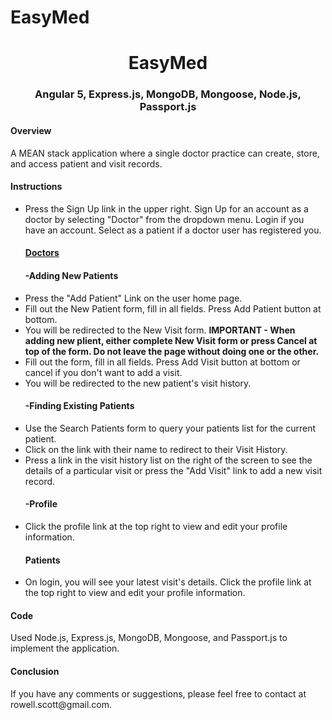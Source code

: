 # EasyMed

<h1 align="center">EasyMed</h1>
<h3 align="center">Angular 5, Express.js, MongoDB, Mongoose, Node.js, Passport.js</h3>

<h4>Overview </h4>
 <p> A MEAN stack application where a single doctor practice can create, store, and access patient and visit records.</p>
  
  <h4>Instructions</h4> 
  <ul>
  <li>Press the Sign Up link in the upper right. Sign Up for an account as a doctor by selecting "Doctor" from the dropdown menu. Login if you have an account. Select as a patient if a doctor user has registered you.</li>
   
   <h4><u>Doctors</u></h4>
   <h4>-Adding New Patients</h4>
   <li>Press the "Add Patient" Link on the user home page.</li>
    <li>Fill out the New Patient form, fill in all fields. Press Add Patient button at bottom.</li>
    <li>You will be redirected to the New Visit form. <b>IMPORTANT - When adding new plient, either complete New Visit form or press Cancel at top of the form. Do not leave the page without doing one or the other.</b></li> 
    <li>Fill out the form, fill in all fields. Press Add Visit button at bottom or cancel if you don't want to add a visit. </li>
    <li>You will be redirected to the new patient's visit history.</li>
    
   <h4>-Finding Existing Patients</h4>
    <li>Use the Search Patients form to query your patients list for the current patient.</li>
    <li>Click on the link with their name to redirect to their Visit History.</li>
    <li>Press a link in the visit history list on the right of the screen to see the details of a particular visit or press the "Add Visit" link to add a new visit record.</li>
  <h4>-Profile</h4>
     <li>Click the profile link at the top right to view and edit your profile information.</li>
     
  <h4>Patients</h4>
  <li>On login, you will see your latest visit's details. Click the profile link at the top right to view and edit your profile information.</li>
  </ul>
    <h4>Code </h4>
      <p>Used Node.js, Express.js, MongoDB, Mongoose, and Passport.js to implement the application.</p>
    <h4>Conclusion</h4>
      <p>If you have any comments or suggestions, please feel free to contact at rowell.scott@gmail.com.</p>
